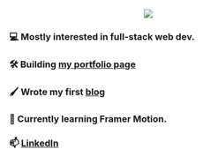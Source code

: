 <h2 align="center">
  <img src="https://readme-typing-svg.herokuapp.com/?lines=Hi,+I'm+Marco+👋;Welcome+to+my+GitHub!&center=false&size=20">
</h2>

### 💻 Mostly interested in full-stack web dev.
### 🛠️ Building [my portfolio page](https://marcohaber.dev)
### 🖌️ Wrote my first [blog](https://www.marcohaber.dev/blog/react-context)
  
### 🎨 Currently learning Framer Motion.

### 📫 [LinkedIn](https://www.linkedin.com/in/marcohaber99)
